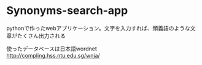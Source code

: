# Synonyms-search-app
pythonで作ったwebアプリケーション。文字を入力すれば、類義語のような文章がたくさん出力される

使ったデータベースは日本語wordnet</br>
http://compling.hss.ntu.edu.sg/wnja/
<!--<h1>cgiとは</h1>-->

